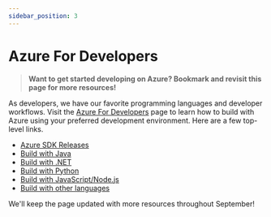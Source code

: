 ```yaml
---
sidebar_position: 3
---
```


# Azure For Developers

> **Want to get started developing on Azure? Bookmark and revisit this page for more resources!**

As developers, we have our favorite programming languages and developer workflows. Visit the [Azure For Developers](https://azure.microsoft.com/en-us/resources/developers/?WT.mc_id=javascript-74010-ninarasi) page to learn how to build with Azure using your preferred development environment. Here are a few top-level links. 

 * [Azure SDK Releases](https://azure.github.io/azure-sdk/?WT.mc_id=javascript-74010-ninarasi)
 * [Build with Java](https://azure.microsoft.com/en-us/resources/developers/java/?WT.mc_id=javascript-74010-ninarasi)
* [Build with .NET](https://azure.microsoft.com/en-us/resources/developers/net/?WT.mc_id=javascript-74010-ninarasi)
* [Build with Python](https://azure.microsoft.com/en-us/resources/developers/python/?WT.mc_id=javascript-74010-ninarasi)
* [Build with JavaScript/Node.js](https://azure.microsoft.com/en-us/resources/developers/nodejs/?WT.mc_id=javascript-74010-ninarasi)
* [Build with other languages](https://docs.microsoft.com/en-us/azure/developer/?WT.mc_id=javascript-74010-ninarasi)

We'll keep the page updated with more resources throughout September!